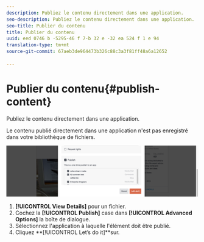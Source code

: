 ```yaml
---
description: Publiez le contenu directement dans une application.
seo-description: Publiez le contenu directement dans une application.
seo-title: Publier du contenu
title: Publier du contenu
uuid: eed 0746 b -5295-46 f 7-b 32 e -32 ea 524 f 1 e 94
translation-type: tm+mt
source-git-commit: 67aeb3de964473b326c88c3a3f81ff48a6a12652

---
```



# Publier du contenu{#publish-content}

Publiez le contenu directement dans une application.

Le contenu publié directement dans une application n'est pas enregistré dans votre bibliothèque de fichiers.

![](assets/DiscoverViewDetailsPublish-1024x272.png)

1. **[!UICONTROL View Details]** pour un fichier.
1. Cochez la **[!UICONTROL Publish]** case dans **[!UICONTROL Advanced Options]** la boîte de dialogue.
1. Sélectionnez l'application à laquelle l'élément doit être publié.
1. Cliquez **[!UICONTROL Let’s do it]**sur.
